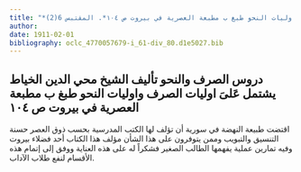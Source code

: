 ```yaml
---
title: "*مخطوطات ومطبوعات : دروس الصرف والنحو تأليف الشيخ محي الدين الخياط يشتمل عَلىَ اوليات الصرف واوليات النحو طبغ ب مطبعة العصرية في بيروت ص ١٠٤*. المقتبس 6(2)"
author: 
date: 1911-02-01
bibliography: oclc_4770057679-i_61-div_80.d1e5027.bib
---
```




##  دروس الصرف والنحو   تأليف  الشيخ محي الدين الخياط  يشتمل عَلىَ اوليات الصرف واوليات النحو طبغ ب  مطبعة العصرية  في  بيروت  ص  ١٠٤ 


 اقتضت طبيعة النهضة في سورية أن تؤلف لها الكتب المدرسية بحسب ذوق العصر حسنة التنسيق والتبويب وممن يتوفرون على هذا الشأن مؤلف هذا الكتاب  أحد  فضلاء بيروت وفيه تمارين عملية يفهمها الطالب الصغير فشكراً له على هذه العناية ووفق إلى إتمام هذه الأقسام لنفع طلاب الآداب. 
